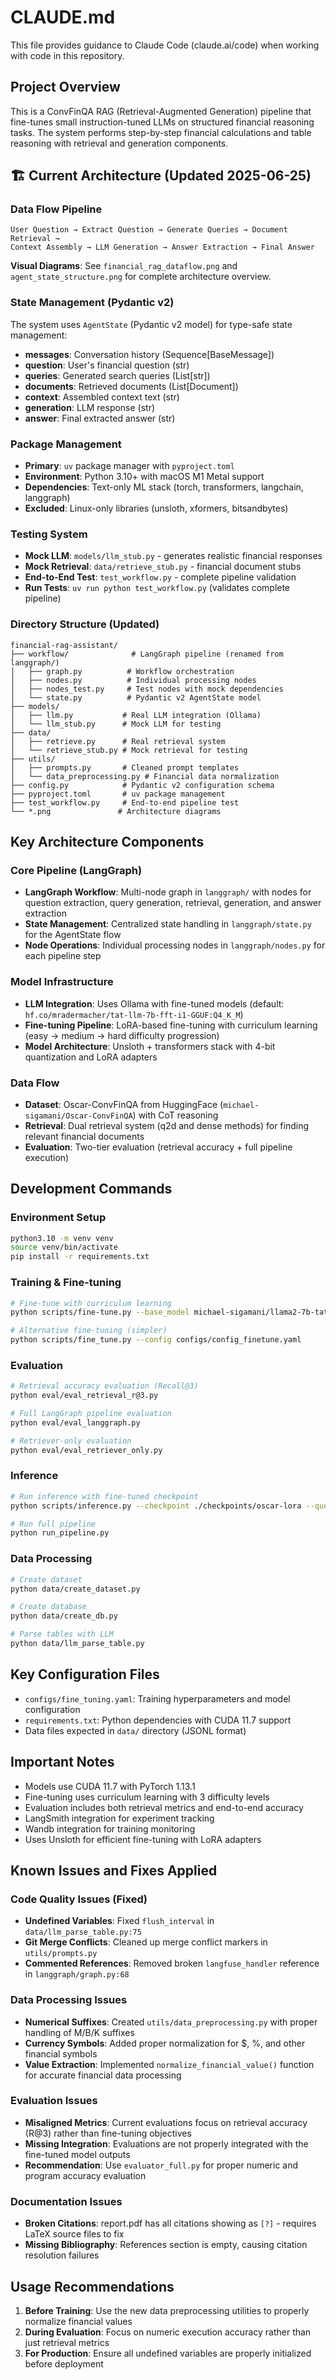 # CLAUDE.md

This file provides guidance to Claude Code (claude.ai/code) when working with code in this repository.

## Project Overview

This is a ConvFinQA RAG (Retrieval-Augmented Generation) pipeline that fine-tunes small instruction-tuned LLMs on structured financial reasoning tasks. The system performs step-by-step financial calculations and table reasoning with retrieval and generation components.

## 🏗️ Current Architecture (Updated 2025-06-25)

### Data Flow Pipeline

```
User Question → Extract Question → Generate Queries → Document Retrieval → 
Context Assembly → LLM Generation → Answer Extraction → Final Answer
```

**Visual Diagrams**: See `financial_rag_dataflow.png` and `agent_state_structure.png` for complete architecture overview.

### State Management (Pydantic v2)

The system uses `AgentState` (Pydantic v2 model) for type-safe state management:

- **messages**: Conversation history (Sequence[BaseMessage])
- **question**: User's financial question (str)
- **queries**: Generated search queries (List[str])
- **documents**: Retrieved documents (List[Document])
- **context**: Assembled context text (str)
- **generation**: LLM response (str)
- **answer**: Final extracted answer (str)

### Package Management

- **Primary**: `uv` package manager with `pyproject.toml`
- **Environment**: Python 3.10+ with macOS M1 Metal support
- **Dependencies**: Text-only ML stack (torch, transformers, langchain, langgraph)
- **Excluded**: Linux-only libraries (unsloth, xformers, bitsandbytes)

### Testing System

- **Mock LLM**: `models/llm_stub.py` - generates realistic financial responses
- **Mock Retrieval**: `data/retrieve_stub.py` - financial document stubs
- **End-to-End Test**: `test_workflow.py` - complete pipeline validation
- **Run Tests**: `uv run python test_workflow.py` (validates complete pipeline)

### Directory Structure (Updated)

```
financial-rag-assistant/
├── workflow/              # LangGraph pipeline (renamed from langgraph/)
│   ├── graph.py          # Workflow orchestration
│   ├── nodes.py          # Individual processing nodes
│   ├── nodes_test.py     # Test nodes with mock dependencies
│   └── state.py          # Pydantic v2 AgentState model
├── models/
│   ├── llm.py           # Real LLM integration (Ollama)
│   └── llm_stub.py      # Mock LLM for testing
├── data/
│   ├── retrieve.py      # Real retrieval system
│   └── retrieve_stub.py # Mock retrieval for testing
├── utils/
│   ├── prompts.py       # Cleaned prompt templates
│   └── data_preprocessing.py # Financial data normalization
├── config.py            # Pydantic v2 configuration schema
├── pyproject.toml       # uv package management
├── test_workflow.py     # End-to-end pipeline test
└── *.png               # Architecture diagrams
```

## Key Architecture Components

### Core Pipeline (LangGraph)
- **LangGraph Workflow**: Multi-node graph in `langgraph/` with nodes for question extraction, query generation, retrieval, generation, and answer extraction
- **State Management**: Centralized state handling in `langgraph/state.py` for the AgentState flow
- **Node Operations**: Individual processing nodes in `langgraph/nodes.py` for each pipeline step

### Model Infrastructure
- **LLM Integration**: Uses Ollama with fine-tuned models (default: `hf.co/mradermacher/tat-llm-7b-fft-i1-GGUF:Q4_K_M`)
- **Fine-tuning Pipeline**: LoRA-based fine-tuning with curriculum learning (easy → medium → hard difficulty progression)
- **Model Architecture**: Unsloth + transformers stack with 4-bit quantization and LoRA adapters

### Data Flow
- **Dataset**: Oscar-ConvFinQA from HuggingFace (`michael-sigamani/Oscar-ConvFinQA`) with CoT reasoning
- **Retrieval**: Dual retrieval system (q2d and dense methods) for finding relevant financial documents
- **Evaluation**: Two-tier evaluation (retrieval accuracy + full pipeline execution)

## Development Commands

### Environment Setup
```bash
python3.10 -m venv venv
source venv/bin/activate
pip install -r requirements.txt
```

### Training & Fine-tuning
```bash
# Fine-tune with curriculum learning
python scripts/fine-tune.py --base_model michael-sigamani/llama2-7b-tat-lora-fp16 --output_dir models/llama2-7b-tat-lora-cot-fp16 --data_path data/train_curated.jsonl

# Alternative fine-tuning (simpler)
python scripts/fine_tune.py --config configs/config_finetune.yaml
```

### Evaluation
```bash
# Retrieval accuracy evaluation (Recall@3)
python eval/eval_retrieval_r@3.py

# Full LangGraph pipeline evaluation
python eval/eval_langgraph.py

# Retriever-only evaluation
python eval/eval_retriever_only.py
```

### Inference
```bash
# Run inference with fine-tuned checkpoint
python scripts/inference.py --checkpoint ./checkpoints/oscar-lora --question "your question" --context "your context"

# Run full pipeline
python run_pipeline.py
```

### Data Processing
```bash
# Create dataset
python data/create_dataset.py

# Create database
python data/create_db.py

# Parse tables with LLM
python data/llm_parse_table.py
```

## Key Configuration Files

- `configs/fine_tuning.yaml`: Training hyperparameters and model configuration
- `requirements.txt`: Python dependencies with CUDA 11.7 support
- Data files expected in `data/` directory (JSONL format)

## Important Notes

- Models use CUDA 11.7 with PyTorch 1.13.1
- Fine-tuning uses curriculum learning with 3 difficulty levels
- Evaluation includes both retrieval metrics and end-to-end accuracy
- LangSmith integration for experiment tracking
- Wandb integration for training monitoring
- Uses Unsloth for efficient fine-tuning with LoRA adapters

## Known Issues and Fixes Applied

### Code Quality Issues (Fixed)
- **Undefined Variables**: Fixed `flush_interval` in `data/llm_parse_table.py:75`
- **Git Merge Conflicts**: Cleaned up merge conflict markers in `utils/prompts.py`
- **Commented References**: Removed broken `langfuse_handler` reference in `langgraph/graph.py:68`

### Data Processing Issues
- **Numerical Suffixes**: Created `utils/data_preprocessing.py` with proper handling of M/B/K suffixes
- **Currency Symbols**: Added proper normalization for $, %, and other financial symbols
- **Value Extraction**: Implemented `normalize_financial_value()` function for accurate financial data processing

### Evaluation Issues
- **Misaligned Metrics**: Current evaluations focus on retrieval accuracy (R@3) rather than fine-tuning objectives
- **Missing Integration**: Evaluations are not properly integrated with the fine-tuned model outputs
- **Recommendation**: Use `evaluator_full.py` for proper numeric and program accuracy evaluation

### Documentation Issues
- **Broken Citations**: report.pdf has all citations showing as `[?]` - requires LaTeX source files to fix
- **Missing Bibliography**: References section is empty, causing citation resolution failures

## Usage Recommendations

1. **Before Training**: Use the new data preprocessing utilities to properly normalize financial values
2. **During Evaluation**: Focus on numeric execution accuracy rather than just retrieval metrics
3. **For Production**: Ensure all undefined variables are properly initialized before deployment